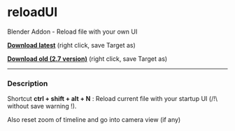 # reloadUI
Blender Addon - Reload file with your own UI

**[Download latest](https://raw.githubusercontent.com/Pullusb/reloadUI/master/reloadUI.py)** (right click, save Target as)

**[Download old (2.7 version)](https://raw.githubusercontent.com/Pullusb/reloadUI/master/reloadUI_279.py)** (right click, save Target as)

---

### Description

Shortcut **ctrl + shift + alt + N** : Reload current file with your startup UI (/!\ without save warning !).  

Also reset zoom of timeline and go into camera view (if any)
